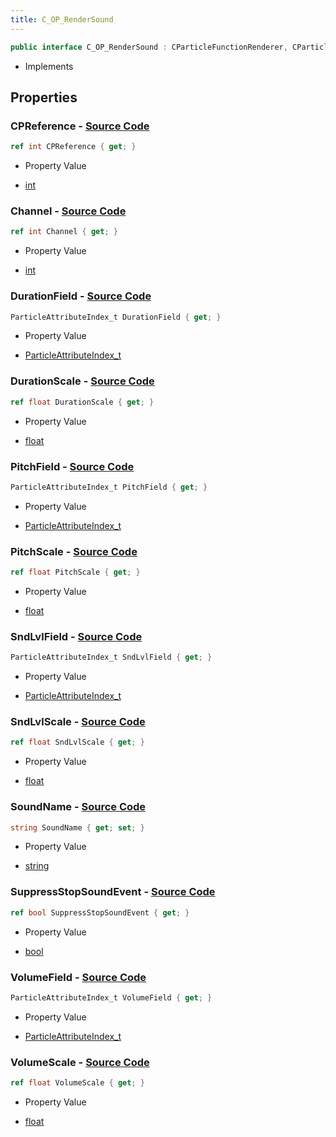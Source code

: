 ```yaml
---
title: C_OP_RenderSound
---
```


```csharp
public interface C_OP_RenderSound : CParticleFunctionRenderer, CParticleFunction, ISchemaClass<CParticleFunction>, ISchemaClass<CParticleFunctionRenderer>, ISchemaClass<C_OP_RenderSound>, ISchemaField, ISchemaClass, INativeHandle
```

- Implements

## Properties

### **CPReference** - [Source Code](https://github.com/swiftly-solution/swiftlys2/blob/main/managed/src/SwiftlyS2.Generated/Schemas/Interfaces/C_OP_RenderSound.cs#L34)

```csharp
ref int CPReference { get; }
```

- Property Value

- [int](https://learn.microsoft.com/dotnet/api/system.int32)

### **Channel** - [Source Code](https://github.com/swiftly-solution/swiftlys2/blob/main/managed/src/SwiftlyS2.Generated/Schemas/Interfaces/C_OP_RenderSound.cs#L32)

```csharp
ref int Channel { get; }
```

- Property Value

- [int](https://learn.microsoft.com/dotnet/api/system.int32)

### **DurationField** - [Source Code](https://github.com/swiftly-solution/swiftlys2/blob/main/managed/src/SwiftlyS2.Generated/Schemas/Interfaces/C_OP_RenderSound.cs#L26)

```csharp
ParticleAttributeIndex_t DurationField { get; }
```

- Property Value

- [ParticleAttributeIndex_t](/docs/api/shared/schemadefinitions/particleattributeindex_t)

### **DurationScale** - [Source Code](https://github.com/swiftly-solution/swiftlys2/blob/main/managed/src/SwiftlyS2.Generated/Schemas/Interfaces/C_OP_RenderSound.cs#L16)

```csharp
ref float DurationScale { get; }
```

- Property Value

- [float](https://learn.microsoft.com/dotnet/api/system.single)

### **PitchField** - [Source Code](https://github.com/swiftly-solution/swiftlys2/blob/main/managed/src/SwiftlyS2.Generated/Schemas/Interfaces/C_OP_RenderSound.cs#L28)

```csharp
ParticleAttributeIndex_t PitchField { get; }
```

- Property Value

- [ParticleAttributeIndex_t](/docs/api/shared/schemadefinitions/particleattributeindex_t)

### **PitchScale** - [Source Code](https://github.com/swiftly-solution/swiftlys2/blob/main/managed/src/SwiftlyS2.Generated/Schemas/Interfaces/C_OP_RenderSound.cs#L20)

```csharp
ref float PitchScale { get; }
```

- Property Value

- [float](https://learn.microsoft.com/dotnet/api/system.single)

### **SndLvlField** - [Source Code](https://github.com/swiftly-solution/swiftlys2/blob/main/managed/src/SwiftlyS2.Generated/Schemas/Interfaces/C_OP_RenderSound.cs#L24)

```csharp
ParticleAttributeIndex_t SndLvlField { get; }
```

- Property Value

- [ParticleAttributeIndex_t](/docs/api/shared/schemadefinitions/particleattributeindex_t)

### **SndLvlScale** - [Source Code](https://github.com/swiftly-solution/swiftlys2/blob/main/managed/src/SwiftlyS2.Generated/Schemas/Interfaces/C_OP_RenderSound.cs#L18)

```csharp
ref float SndLvlScale { get; }
```

- Property Value

- [float](https://learn.microsoft.com/dotnet/api/system.single)

### **SoundName** - [Source Code](https://github.com/swiftly-solution/swiftlys2/blob/main/managed/src/SwiftlyS2.Generated/Schemas/Interfaces/C_OP_RenderSound.cs#L36)

```csharp
string SoundName { get; set; }
```

- Property Value

- [string](https://learn.microsoft.com/dotnet/api/system.string)

### **SuppressStopSoundEvent** - [Source Code](https://github.com/swiftly-solution/swiftlys2/blob/main/managed/src/SwiftlyS2.Generated/Schemas/Interfaces/C_OP_RenderSound.cs#L38)

```csharp
ref bool SuppressStopSoundEvent { get; }
```

- Property Value

- [bool](https://learn.microsoft.com/dotnet/api/system.boolean)

### **VolumeField** - [Source Code](https://github.com/swiftly-solution/swiftlys2/blob/main/managed/src/SwiftlyS2.Generated/Schemas/Interfaces/C_OP_RenderSound.cs#L30)

```csharp
ParticleAttributeIndex_t VolumeField { get; }
```

- Property Value

- [ParticleAttributeIndex_t](/docs/api/shared/schemadefinitions/particleattributeindex_t)

### **VolumeScale** - [Source Code](https://github.com/swiftly-solution/swiftlys2/blob/main/managed/src/SwiftlyS2.Generated/Schemas/Interfaces/C_OP_RenderSound.cs#L22)

```csharp
ref float VolumeScale { get; }
```

- Property Value

- [float](https://learn.microsoft.com/dotnet/api/system.single)

